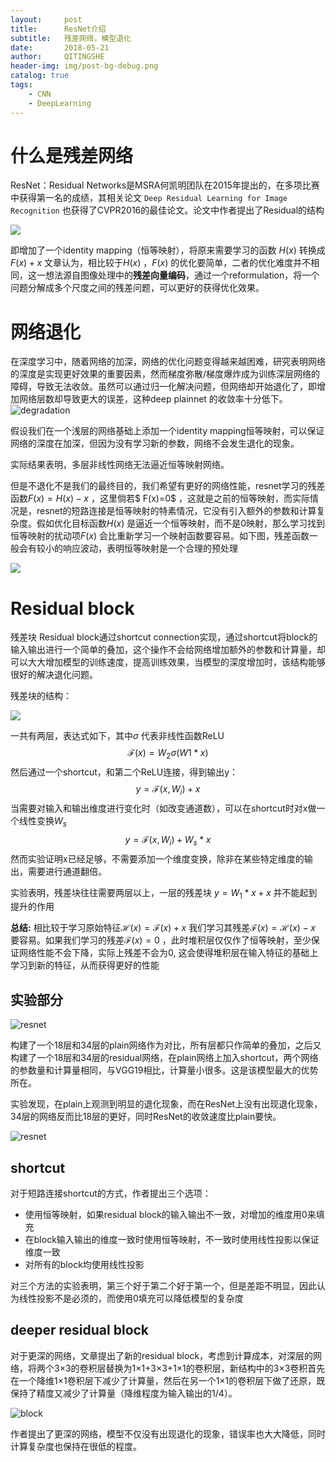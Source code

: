 ```yaml
---
layout:     post
title:      ResNet介绍
subtitle:   残差网络，模型退化
date:       2018-05-21
author:     QITINGSHE
header-img: img/post-bg-debug.png
catalog: true
tags:
    - CNN
    - DeepLearning
---
```


# 什么是残差网络

ResNet：Residual Networks是MSRA何凯明团队在2015年提出的，在多项比赛中获得第一名的成绩，其相关论文 `Deep Residual Learning for Image Recognition` 也获得了CVPR2016的最佳论文。论文中作者提出了Residual的结构

![](https://github.com/Qitingshe/Qitingshe.github.io/raw/master/pic/Residualblock.png)

即增加了一个identity mapping（恒等映射），将原来需要学习的函数 $H(x)$ 转换成$F(x)+x$ 文章认为，相比较于$H(x)$ ，$F(x)$ 的优化要简单，二者的优化难度并不相同，这一想法源自图像处理中的**残差向量编码**，通过一个reformulation，将一个问题分解成多个尺度之间的残差问题，可以更好的获得优化效果。

# 网络退化

在深度学习中，随着网络的加深，网络的优化问题变得越来越困难，研究表明网络的深度是实现更好效果的重要因素，然而梯度弥散/梯度爆炸成为训练深层网络的障碍，导致无法收敛。虽然可以通过归一化解决问题，但网络却开始退化了，即增加网络层数却导致更大的误差，这种deep plainnet 的收敛率十分低下。![degradation](https://github.com/Qitingshe/Qitingshe.github.io/raw/master/pic/resnet-degradation.png)

假设我们在一个浅层的网络基础上添加一个identity mapping恒等映射，可以保证网络的深度在加深，但因为没有学习新的参数，网络不会发生退化的现象。

实际结果表明，多层非线性网络无法逼近恒等映射网络。

但是不退化不是我们的最终目的，我们希望有更好的网络性能，resnet学习的残差函数$F(x)=H(x)-x$ ，这里倘若$ F(x)=0$ ，这就是之前的恒等映射，而实际情况是，resnet的短路连接是恒等映射的特素情况，它没有引入额外的参数和计算复杂度。假如优化目标函数$H(x)$ 是逼近一个恒等映射，而不是0映射，那么学习找到恒等映射的扰动项$F(x)$ 会比重新学习一个映射函数要容易。如下图，残差函数一般会有较小的响应波动，表明恒等映射是一个合理的预处理

![](https://github.com/Qitingshe/Qitingshe.github.io/raw/master/pic/resnet-shortcut.png)

# Residual block

残差块 Residual block通过shortcut connection实现，通过shortcut将block的输入输出进行一个简单的叠加，这个操作不会给网络增加额外的参数和计算量，却可以大大增加模型的训练速度，提高训练效果，当模型的深度增加时，该结构能够很好的解决退化问题。

残差块的结构：

![](https://github.com/Qitingshe/Qitingshe.github.io/raw/master/pic/Residualblock.png)

一共有两层，表达式如下，其中$\sigma$ 代表非线性函数ReLU
$$
\mathcal{F}(x)=W_2\sigma(W1*x)
$$
然后通过一个shortcut，和第二个ReLU连接，得到输出y：
$$
y=\mathcal{F}(x,{W_i})+x
$$
当需要对输入和输出维度进行变化时（如改变通道数），可以在shortcut时对x做一个线性变换$W_s$
$$
y=\mathcal{F}(x,{W_i})+W_s*x
$$
然而实验证明x已经足够，不需要添加一个维度变换，除非在某些特定维度的输出，需要进行通道翻倍。

实验表明，残差块往往需要两层以上，一层的残差块 $y=W_1*x+x$ 并不能起到提升的作用

**总结:** 相比较于学习原始特征$\mathcal{H}(x)=\mathcal{F}(x)+x$ 我们学习其残差$\mathcal{F}(x)=\mathcal{H}(x)-x$ 要容易。如果我们学习的残差$\mathcal{F}(x)=0$ ，此时堆积层仅仅作了恒等映射，至少保证网络性能不会下降，实际上残差不会为0, 这会使得堆积层在输入特征的基础上学习到新的特征，从而获得更好的性能 



## 实验部分

![resnet](https://github.com/Qitingshe/Qitingshe.github.io/raw/master/pic/resnet.jpeg)

构建了一个18层和34层的plain网络作为对比，所有层都只作简单的叠加，之后又构建了一个18层和34层的residual网络，在plain网络上加入shortcut，两个网络的参数量和计算量相同，与VGG19相比，计算量小很多。这是该模型最大的优势所在。

实验发现，在plain上观测到明显的退化现象，而在ResNet上没有出现退化现象，34层的网络反而比18层的更好，同时ResNet的收敛速度比plain要快。

![resnet](https://github.com/Qitingshe/Qitingshe.github.io/raw/master/pic/resnetvsplain.png)

## shortcut

对于短路连接shortcut的方式，作者提出三个选项：

- 使用恒等映射，如果residual block的输入输出不一致，对增加的维度用0来填充
- 在block输入输出的维度一致时使用恒等映射，不一致时使用线性投影以保证维度一致
- 对所有的block均使用线性投影

对三个方法的实验表明，第三个好于第二个好于第一个，但是差距不明显，因此认为线性投影不是必须的，而使用0填充可以降低模型的复杂度

## deeper residual block

对于更深的网络，文章提出了新的residual block，考虑到计算成本，对深层的网络，将两个3×3的卷积层替换为1×1+3×3+1×1的卷积层，新结构中的3×3卷积首先在一个降维1×1卷积层下减少了计算量，然后在另一个1×1的卷积层下做了还原，既保持了精度又减少了计算量（降维程度为输入输出的1/4）。

![block](https://github.com/Qitingshe/Qitingshe.github.io/raw/master/pic/resnetblock.png)

作者提出了更深的网络，模型不仅没有出现退化的现象，错误率也大大降低，同时计算复杂度也保持在很低的程度。































